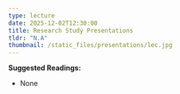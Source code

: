 ```yaml
---
type: lecture
date: 2025-12-02T12:30:00
title: Research Study Presentations
tldr: "N.A"
thumbnail: /static_files/presentations/lec.jpg
---
```

**Suggested Readings:**
- None
